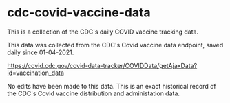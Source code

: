 # cdc-covid-vaccine-data

This is a collection of the CDC's daily COVID vaccine tracking data.

This data was collected from the CDC's Covid vaccine data endpoint, saved daily since 01-04-2021.

https://covid.cdc.gov/covid-data-tracker/COVIDData/getAjaxData?id=vaccination_data

No edits have been made to this data. This is an exact historical record of the CDC's Covid vaccine distribution and administation data.
